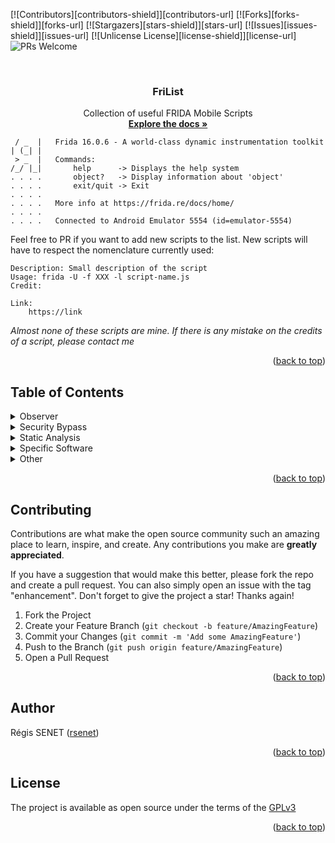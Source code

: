 <a id="readme-top"></a>

[![Contributors][contributors-shield]][contributors-url]
[![Forks][forks-shield]][forks-url]
[![Stargazers][stars-shield]][stars-url]
[![Issues][issues-shield]][issues-url]
[![Unlicense License][license-shield]][license-url]
![PRs Welcome](https://img.shields.io/badge/PRs-welcome-brightgreen.svg?style=flat-square)

<br />
<div align="center">
  <h3 align="center">FriList</h3>

  <p align="center">
    Collection of useful FRIDA Mobile Scripts
    <br />
    <a href="https://github.com/rsenet/FriList"><strong>Explore the docs »</strong></a>
  </p>
</div>


```shell
 / _  |   Frida 16.0.6 - A world-class dynamic instrumentation toolkit
| (_| |
 > _  |   Commands:
/_/ |_|       help      -> Displays the help system
. . . .       object?   -> Display information about 'object'
. . . .       exit/quit -> Exit
. . . .
. . . .   More info at https://frida.re/docs/home/
. . . .
. . . .   Connected to Android Emulator 5554 (id=emulator-5554)
```

Feel free to PR if you want to add new scripts to the list. New scripts will have to respect the nomenclature currently used:

```shell
Description: Small description of the script
Usage: frida -U -f XXX -l script-name.js
Credit: 

Link:
	https://link
```

*Almost none of these scripts are mine. If there is any mistake on the credits of a script, please contact me*

<p align="right">(<a href="#readme-top">back to top</a>)</p>

## Table of Contents

<details>
<summary>Observer</summary>

* **Crypto**

	* [android-aes-decrypt-no-iv.js](https://github.com/rsenet/FriList/blob/main/01_Observer/Crypto/android-aes-decrypt-no-iv.js)
	* [android-aesinfo-and-hashing-decryptor.js](https://github.com/rsenet/FriList/blob/main/01_Observer/Crypto/android-aesinfo-and-hashing-decryptor.js)
	* [android-aesinfo-decryptor.js](https://github.com/rsenet/FriList/blob/main/01_Observer/Crypto/android-aesinfo-decryptor.js)
	* [android-crypto-observer.js](https://github.com/rsenet/FriList/blob/main/01_Observer/Crypto/android-crypto-observer.js)
	* [android-hashing-observer.js](https://github.com/rsenet/FriList/blob/main/01_Observer/Crypto/android-hashing-observer.js)
	* [android-java-crypto-observer.js](https://github.com/rsenet/FriList/blob/main/01_Observer/Crypto/android-java-crypto-observer.js)
	* [android-pbe-observer.js](https://github.com/rsenet/FriList/blob/main/01_Observer/Crypto/android-pbe-observer.js)
	* [android-random-observer.js](https://github.com/rsenet/FriList/blob/main/01_Observer/Crypto/android-random-observer.js)
	* [ios-intercept-crypto.js](https://github.com/rsenet/FriList/blob/main/01_Observer/Crypto/ios-intercept-crypto.js)
	* [ios-intercept-crypto2.js](https://github.com/rsenet/FriList/blob/main/01_Observer/Crypto/ios-intercept-crypto2.js)


* **DeepLink & UrlScheme**

	* [android-deeplink-observer.js](https://github.com/rsenet/FriList/blob/main/01_Observer/DeepLink_UrlScheme/android-deeplink-observer.js)
	* [ios-url-scheme-dumper.js](https://github.com/rsenet/FriList/blob/main/01_Observer/DeepLink_UrlScheme/ios-url-scheme-dumper.js)
	* [ios-url-scheme-fuzzing.js](https://github.com/rsenet/FriList/blob/main/01_Observer/DeepLink_UrlScheme/ios-url-scheme-fuzzing.js)


* **Library**

	* [android-library-observer.js](https://github.com/rsenet/FriList/blob/main/01_Observer/Library/android-library-observer.js)
	* [android-library-observer2.js](https://github.com/rsenet/FriList/blob/main/01_Observer/Library/android-library-observer2.js)


* **Network**

	* Bluetooth

		* [android-bluetooth-meta-data-observer.js](https://github.com/rsenet/FriList/blob/main/01_Observer/Network/Bluetooth/android-bluetooth-meta-data-observer.js)
		* [android-ios-bluetooth-observer.js](https://github.com/rsenet/FriList/blob/main/01_Observer/Network/Bluetooth/android-ios-bluetooth-observer.js)
		
	* NSURL

		* [ios-nsurlrequest-observer.js](https://github.com/rsenet/FriList/blob/main/01_Observer/Network/NSURL/ios-nsurlrequest-observer.js)
		* [ios-nsurlsession-observer.js](https://github.com/rsenet/FriList/blob/main/01_Observer/Network/NSURL/ios-nsurlsession-observer.js)
	
	* OkHttp

		* [android-okhttp-logger.js](https://github.com/rsenet/FriList/blob/main/01_Observer/Network/OkHttp/android-okhttp-logger.js)
		* [android-okhttp-logger2.js](https://github.com/rsenet/FriList/blob/main/01_Observer/Network/OkHttp/android-okhttp-logger2.js)
		* [android-okhttp-proxy-installator.js](https://github.com/rsenet/FriList/blob/main/01_Observer/Network/OkHttp/android-okhttp-proxy-installator.js)

	* TCP

		* [android-tcp-trace.js](https://github.com/rsenet/FriList/blob/main/01_Observer/Network/TCP/android-tcp-trace.js)
			
	* TLS

		* [ios-tls-keylogger-ios12.js](https://github.com/rsenet/FriList/blob/main/01_Observer/Network/TLS/ios-tls-keylogger-ios12.js)
		* [ios-tls-keylogger-ios13.js](https://github.com/rsenet/FriList/blob/main/01_Observer/Network/TLS/ios-tls-keylogger-ios13.js)
		* [ios-tls-keylogger-ios14.js](https://github.com/rsenet/FriList/blob/main/01_Observer/Network/TLS/ios-tls-keylogger-ios14.js])

	* **WebInspector**

		* [ios-webinspector-enable.js](https://github.com/rsenet/FriList/blob/main/01_Observer/Network/WebInspector/ios-webinspector-enable.js)

	* **WebView**

		* [ios-webview-observer.js](https://github.com/rsenet/FriList/blob/main/01_Observer/Network/Webview/ios-webview-observer.js)

* **Storage**

	* **Cookies**

		* [android-cookie-observer.js](https://github.com/rsenet/FriList/blob/main/01_Observer/Storage/Cookies/android-cookie-observer.js)
		* [ios-binarycookies-observer.js](https://github.com/rsenet/FriList/blob/main/01_Observer/Storage/Cookies/ios-binarycookies-observer.js)


	* **FileSystem**

		* [android-filesystem-observer.js](https://github.com/rsenet/FriList/blob/main/01_Observer/Storage/FileSystem/android-filesystem-observer.js)
		* [android-filesystem-observer2.js](https://github.com/rsenet/FriList/blob/main/01_Observer/Storage/FileSystem/android-filesystem-observer2.js)


	* **KeyboardCache**

		* [ios-keyboard-cache-checker.js](https://github.com/rsenet/FriList/blob/main/01_Observer/Storage/KeyboardCache/ios-keyboard-cache-checker.js)


	* **Keystore_keychain**

		* [android-keystore-monitor.js](https://github.com/rsenet/FriList/blob/main/01_Observer/Storage/Keystore_keychain/android-keystore-monitor.js)
		* [ios-keychain-monitor.js](https://github.com/rsenet/FriList/blob/main/01_Observer/Storage/Keystore_keychain/ios-keychain-monitor.js)


	* **Log**

		* [android-log-observer.js](https://github.com/rsenet/FriList/blob/main/01_Observer/Storage/Log/android-log-observer.js)
		* [ios-nslog-observer.js](https://github.com/rsenet/FriList/blob/main/01_Observer/Storage/Log/ios-nslog-observer.js)


	* **Pasteboard**

		* [ios-pasteboard-observer.js](https://github.com/rsenet/FriList/blob/main/01_Observer/Storage/Pasteboard/ios-pasteboard-observer.js)


	* **Plist**

		* [ios-read-nsuserdefaults.js](https://github.com/rsenet/FriList/blob/main/01_Observer/Storage/Plist/ios-read-nsuserdefaults.js)
		* [ios-read-plist-file.js](https://github.com/rsenet/FriList/blob/main/01_Observer/Storage/Plist/ios-read-plist-file.js)


	* **SharedPreferences**

		* [android-encryptedsharedpreferences-observer.js](https://github.com/rsenet/FriList/blob/main/01_Observer/Storage/SharedPreferences/android-encryptedsharedpreferences-observer.js)
		* [android-sharedpreferences-observer.js](https://github.com/rsenet/FriList/blob/main/01_Observer/Storage/SharedPreferences/android-sharedpreferences-observer.js)


	* **SQLite**

		* [android-sqlite-observer.js](https://github.com/rsenet/FriList/blob/main/01_Observer/Storage/SQLite/android-sqlite-observer.js)
		* [android-sqlitecipher-observer.js](https://github.com/rsenet/FriList/blob/main/01_Observer/Storage/SQLite/android-sqlitecipher-observer.js)
		* [android-sqlitecipher-password-grabber.js](https://github.com/rsenet/FriList/blob/main/01_Observer/Storage/SQLite/android-sqlitecipher-password-grabber.js)
		* [android-sqlitecipher-password-grabber2.js](https://github.com/rsenet/FriList/blob/main/01_Observer/Storage/SQLite/android-sqlitecipher-password-grabber2.js)
		* [ios-sqlite3-observer.js](https://github.com/rsenet/FriList/blob/main/01_Observer/Storage/SQLite/ios-sqlite3-observer.js)

	* **Other**

		* [android-permissions-observer.js](https://github.com/rsenet/FriList/blob/main/01_Observer/android-permissions-observer.js)
		* [android-strings_compare.js](https://github.com/rsenet/FriList/blob/main/01_Observer/android-strings_compare.js)

</details>

<details>
<summary>Security Bypass</summary>

* **Biometric**

	* [android-biometric-bypass-android11.js](https://github.com/rsenet/FriList/blob/main/02_SecurityBypass/Biometric/android-biometric-bypass-android11.js)
	* [ios-biometric-bypass.js](https://github.com/rsenet/FriList/blob/main/02_SecurityBypass/Biometric/ios-biometric-bypass.js)
	* [ios-touchid-bypass.js](https://github.com/rsenet/FriList/blob/main/02_SecurityBypass/Biometric/ios-touchid-bypass.js)

* **CertificatePinning**

	* [android_proxy-add.js](https://github.com/rsenet/FriList/blob/main/02_SecurityBypass/CertificatePinning/android_proxy-add.js)
	* [android-multiple-pinning-bypass.js](https://github.com/rsenet/FriList/blob/main/02_SecurityBypass/CertificatePinning/android-multiple-pinning-bypass.js)
	* [android-multiple-pinning-bypass2.js](https://github.com/rsenet/FriList/blob/main/02_SecurityBypass/CertificatePinning/android-multiple-pinning-bypass2.js)
	* [android-multiple-pinning-bypass3.js](https://github.com/rsenet/FriList/blob/main/02_SecurityBypass/CertificatePinning/android-multiple-pinning-bypass3.js)
	* [android-okhttp-pinning-bypass.js](https://github.com/rsenet/FriList/blob/main/02_SecurityBypass/CertificatePinning/android-okhttp-pinning-bypass.js)
	* [android-okhttp-pinning-bypass2.js](https://github.com/rsenet/FriList/blob/main/02_SecurityBypass/CertificatePinning/android-okhttp-pinning-bypass2.js)
	* [android-trustmanager-pinning-bypass.js](https://github.com/rsenet/FriList/blob/main/02_SecurityBypass/CertificatePinning/android-trustmanager-pinning-bypass.js)
	* [android-trustmanager-pinning-bypass2.js](https://github.com/rsenet/FriList/blob/main/02_SecurityBypass/CertificatePinning/android-trustmanager-pinning-bypass2.js)
	* [flutter-pinning-bypass.js](https://github.com/rsenet/FriList/blob/main/02_SecurityBypass/CertificatePinning/flutter-pinning-bypass.js)
	* [flutter-pinning-bypass2.js](https://github.com/rsenet/FriList/blob/main/02_SecurityBypass/CertificatePinning/flutter-pinning-bypass2.js)
	* [flutter-tls1-verification-bypass.js](https://github.com/rsenet/FriList/blob/main/02_SecurityBypass/CertificatePinning/flutter-tls1-verification-bypass.js)
	* [ios-pinning-bypass-10.js](https://github.com/rsenet/FriList/blob/main/02_SecurityBypass/CertificatePinning/ios-pinning-bypass-10.js)
	* [ios-pinning-bypass-11.js](https://github.com/rsenet/FriList/blob/main/02_SecurityBypass/CertificatePinning/ios-pinning-bypass-11.js)
	* [ios-pinning-bypass-12.js](https://github.com/rsenet/FriList/blob/main/02_SecurityBypass/CertificatePinning/ios-pinning-bypass-12.js)
	* [ios-pinning-bypass-13.js](https://github.com/rsenet/FriList/blob/main/02_SecurityBypass/CertificatePinning/ios-pinning-bypass-13.js)
	* [ios-trustkit-pinning-bypass.js](https://github.com/rsenet/FriList/blob/main/02_SecurityBypass/CertificatePinning/ios-trustkit-pinning-bypass.js)
	* [phonegap-pinning-bypass.js](https://github.com/rsenet/FriList/blob/main/02_SecurityBypass/CertificatePinning/phonegap-pinning-bypass.js)

* **DebugMode_Emulator**

	* [android-adb-detection-bypass.js](https://github.com/rsenet/FriList/blob/main/02_SecurityBypass/DebugMode_Emulator/android-adb-detection-bypass.js)
	* [android-debug-bypass.js](https://github.com/rsenet/FriList/blob/main/02_SecurityBypass/DebugMode_Emulator/android-debug-bypass.js)
	* [android-emulator-detection-bypass.js](https://github.com/rsenet/FriList/blob/main/02_SecurityBypass/DebugMode_Emulator/android-emulator-detection-bypass.js)
	* [react-native-emulator-detection-bypass.js](https://github.com/rsenet/FriList/blob/main/02_SecurityBypass/DebugMode_Emulator/react-native-emulator-detection-bypass.js)

* **FlagSecure**

	* [android-flagsecure.js](https://github.com/rsenet/FriList/blob/main/02_SecurityBypass/FlagSecure/android-flagsecure.js)

* **Location**

	* [android-location-spoofing.js](https://github.com/rsenet/FriList/blob/main/02_SecurityBypass/Location/android-location-spoofing.js)
	* [ios-location-spoofing.js](https://github.com/rsenet/FriList/blob/main/02_SecurityBypass/Location/ios-location-spoofing.js)

* **RootDetection**

	* [android-multiple-root-bypass.js](https://github.com/rsenet/FriList/blob/main/02_SecurityBypass/RootDetection/android-multiple-root-bypass.js)
	* [android-multiple-root-bypass2.js](https://github.com/rsenet/FriList/blob/main/02_SecurityBypass/RootDetection/android-multiple-root-bypass2.js)
	* [android-rootbeer--flutter-bypass.js](https://github.com/rsenet/FriList/blob/main/02_SecurityBypass/RootDetection/android-rootbeer--flutter-bypass.js)
	* [android-rootbeer--flutter-bypass2.js](https://github.com/rsenet/FriList/blob/main/02_SecurityBypass/RootDetection/android-rootbeer--flutter-bypass2.js)
	* [android-rootbeer-bypass.js](https://github.com/rsenet/FriList/blob/main/02_SecurityBypass/RootDetection/android-rootbeer-bypass.js)
	* [ios-multiple-jailbreak-bypass.js](https://github.com/rsenet/FriList/blob/main/02_SecurityBypass/RootDetection/ios-multiple-jailbreak-bypass.js)
	* [ios-multiple-jailbreak-bypass2.js](https://github.com/rsenet/FriList/blob/main/02_SecurityBypass/RootDetection/ios-multiple-jailbreak-bypass2.js)
	* [ios-simple-jailbreak-bypass.js](https://github.com/rsenet/FriList/blob/main/02_SecurityBypass/RootDetection/ios-simple-jailbreak-bypass.js)
	* [xamarin-android-multiple-root-bypass.js](https://github.com/rsenet/FriList/blob/main/02_SecurityBypass/RootDetection/xamarin-android-multiple-root-bypass.js)
	* [xamarin-multiple-jailbreak-bypass.js](https://github.com/rsenet/FriList/blob/main/02_SecurityBypass/RootDetection/xamarin-multiple-jailbreak-bypass.js)

* **WebView**

	* [android-enable-webview-debug.js](https://github.com/rsenet/FriList/blob/main/02_SecurityBypass/WebView/android-enable-webview-debug.js)
	* [cordova-enable-webview-debugging.js](https://github.com/rsenet/FriList/blob/main/02_SecurityBypass/WebView/cordova-enable-webview-debugging.js)

* **WiFi**

	* [android-wifi-check-bypass.js](https://github.com/rsenet/FriList/blob/main/02_SecurityBypass/WiFi/android-wifi-check-bypass.js)

* **Other**

	* [android-anti-frida-exposed-detection-bypass.js](https://github.com/rsenet/FriList/blob/main/02_SecurityBypass/android-anti-frida-exposed-detection-bypass.js)
	* [android-sdk-version-change.js](https://github.com/rsenet/FriList/blob/main/02_SecurityBypass/android-sdk-version-change.js)
	* [android-system_exit_bypass.js](https://github.com/rsenet/FriList/blob/main/02_SecurityBypass/android-system_exit_bypass.js)
	* [ios-change-system-version.js](https://github.com/rsenet/FriList/blob/main/02_SecurityBypass/ios-change-system-version.js)
	* [ios-custom-keyboard-allowed.js](https://github.com/rsenet/FriList/blob/main/02_SecurityBypass/ios-custom-keyboard-allowed.js)


</details>

<details>
<summary>Static Analysis</summary>

* [android-dex_classes_enumeration.js](https://github.com/rsenet/FriList/blob/main/03_StaticAnalysis/android-dex_classes_enumeration.js)
* [android-find-all-classes-methods.js](https://github.com/rsenet/FriList/blob/main/03_StaticAnalysis/android-find-all-classes-methods.js)
* [android-find-all-classes.js](https://github.com/rsenet/FriList/blob/main/03_StaticAnalysis/android-find-all-classes.js)
* [android-find-specific-classes-methods.js](https://github.com/rsenet/FriList/blob/main/03_StaticAnalysis/android-find-specific-classes-methods.js)
* [android-get-app-env-info.js](https://github.com/rsenet/FriList/blob/main/03_StaticAnalysis/android-get-app-env-info.js)
* [ios-app-by-display-name.js](https://github.com/rsenet/FriList/blob/main/03_StaticAnalysis/ios-app-by-display-name.js)
* [ios-application-static-analysis.js](https://github.com/rsenet/FriList/blob/main/03_StaticAnalysis/ios-application-static-analysis.js)
* [ios-application-static-analysis2.js](https://github.com/rsenet/FriList/blob/main/03_StaticAnalysis/ios-application-static-analysis2.js)
* [ios-data-protection-display.js](https://github.com/rsenet/FriList/blob/main/03_StaticAnalysis/ios-data-protection-display.js)
* [ios-find-all-classes-methods.js](https://github.com/rsenet/FriList/blob/main/03_StaticAnalysis/ios-find-all-classes-methods.js)
* [ios-find-all-classes.js](https://github.com/rsenet/FriList/blob/main/03_StaticAnalysis/ios-find-all-classes.js)
* [ios-find-all-methods-of-specific-class.js](https://github.com/rsenet/FriList/blob/main/03_StaticAnalysis/ios-find-all-methods-of-specific-class.js)
* [ios-find-app-classes-methods.js](https://github.com/rsenet/FriList/blob/main/03_StaticAnalysis/ios-find-app-classes-methods.js)
* [ios-find-app-classes.js](https://github.com/rsenet/FriList/blob/main/03_StaticAnalysis/ios-find-app-classes.js)
* [ios-find-specific-method.js](https://github.com/rsenet/FriList/blob/main/03_StaticAnalysis/ios-find-specific-method.js)
* [ios-get_app_env_info.js](https://github.com/rsenet/FriList/blob/main/03_StaticAnalysis/ios-get_app_env_info.js)
* [ios-find-all-classes.js](https://github.com/rsenet/FriList/blob/main/03_StaticAnalysis/ios-find-all-classes.js)

</details>

<details>
<summary>Specific Software</summary>

* [AppLock-authentication-bypass.js](https://github.com/rsenet/FriList/blob/main/05_SpecificSoftware/AppLock-authentication-bypass.js)

</details>

<details>
<summary>Other</summary>

* [android-file-delete-prevention.js](https://github.com/rsenet/FriList/blob/main/04_Other/android-file-delete-prevention.js)
* [android-injector.js](https://github.com/rsenet/FriList/blob/main/04_Other/android-injector.js)
* [android-stetho-loader.js](https://github.com/rsenet/FriList/blob/main/04_Other/android-stetho-loader.js)
</details>

<p align="right">(<a href="#readme-top">back to top</a>)</p>

## Contributing

Contributions are what make the open source community such an amazing place to learn, inspire, and create. Any contributions you make are **greatly appreciated**.

If you have a suggestion that would make this better, please fork the repo and create a pull request. You can also simply open an issue with the tag "enhancement".
Don't forget to give the project a star! Thanks again!

1. Fork the Project
2. Create your Feature Branch (`git checkout -b feature/AmazingFeature`)
3. Commit your Changes (`git commit -m 'Add some AmazingFeature'`)
4. Push to the Branch (`git push origin feature/AmazingFeature`)
5. Open a Pull Request


<p align="right">(<a href="#readme-top">back to top</a>)</p>


## Author

Régis SENET ([rsenet](https://github.com/rsenet))

<p align="right">(<a href="#readme-top">back to top</a>)</p>

## License

The project is available as open source under the terms of the [GPLv3](https://www.gnu.org/licenses/quick-guide-gplv3.en.html)

<p align="right">(<a href="#readme-top">back to top</a>)</p>